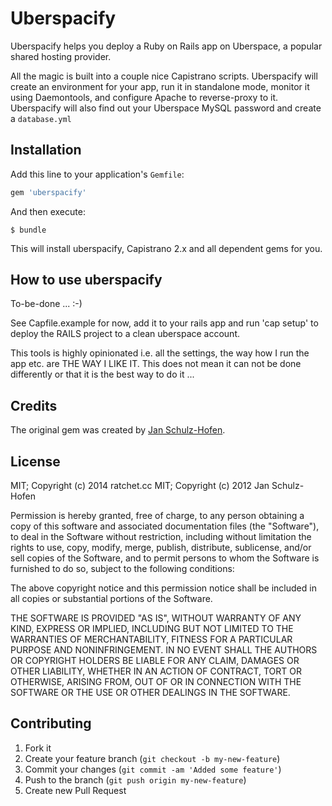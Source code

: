 # Uberspacify

Uberspacify helps you deploy a Ruby on Rails app on Uberspace, a popular shared hosting provider.

All the magic is built into a couple nice Capistrano scripts. Uberspacify will create an environment for your app, run it in standalone mode, monitor it using Daemontools, and configure Apache to reverse-proxy to it. Uberspacify will also find out your Uberspace MySQL password and create a `database.yml`

## Installation

Add this line to your application's `Gemfile`:

```ruby
gem 'uberspacify'
```

And then execute:

    $ bundle
    
This will install uberspacify, Capistrano 2.x and all dependent gems for you.

## How to use uberspacify

To-be-done ... :-)

See Capfile.example for now, add it to your rails app and run 'cap setup' to deploy the RAILS project to a clean uberspace account.

This tools is highly opinionated i.e. all the settings, the way how I run the app etc. are THE WAY I LIKE IT. This does not mean it can not be done differently or that it is the best way to do it ...

## Credits

The original gem was created by [Jan Schulz-Hofen](https://github.com/yeah/uberspacify). 

## License

MIT; Copyright (c) 2014 ratchet.cc
MIT; Copyright (c) 2012 Jan Schulz-Hofen 

Permission is hereby granted, free of charge, to any person obtaining a copy of this software and associated documentation files (the "Software"), to deal in the Software without restriction, including without limitation the rights to use, copy, modify, merge, publish, distribute, sublicense, and/or sell copies of the Software, and to permit persons to whom the Software is furnished to do so, subject to the following conditions:

The above copyright notice and this permission notice shall be included in all copies or substantial portions of the Software.

THE SOFTWARE IS PROVIDED "AS IS", WITHOUT WARRANTY OF ANY KIND, EXPRESS OR IMPLIED, INCLUDING BUT NOT LIMITED TO THE WARRANTIES OF MERCHANTABILITY, FITNESS FOR A PARTICULAR PURPOSE AND NONINFRINGEMENT. IN NO EVENT SHALL THE AUTHORS OR COPYRIGHT HOLDERS BE LIABLE FOR ANY CLAIM, DAMAGES OR OTHER LIABILITY, WHETHER IN AN ACTION OF CONTRACT, TORT OR OTHERWISE, ARISING FROM, OUT OF OR IN CONNECTION WITH THE SOFTWARE OR THE USE OR OTHER DEALINGS IN THE SOFTWARE.

## Contributing

1. Fork it
2. Create your feature branch (`git checkout -b my-new-feature`)
3. Commit your changes (`git commit -am 'Added some feature'`)
4. Push to the branch (`git push origin my-new-feature`)
5. Create new Pull Request
